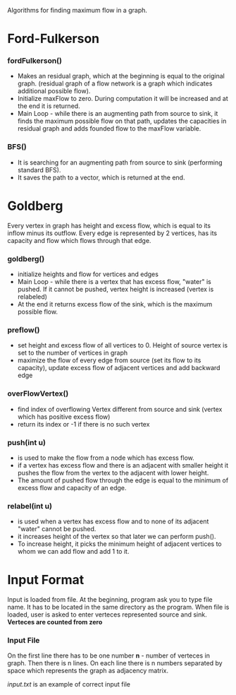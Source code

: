 Algorithms for finding maximum flow in a graph.

# Ford-Fulkerson

### fordFulkerson()
* Makes an residual graph, which at the beginning is equal to the original graph. (residual graph of a flow network is a graph which indicates additional possible flow).
* Initialize maxFlow to zero. During computation it will be increased and at the end it is returned.
* Main Loop - while there is an augmenting path from source to sink, it finds the maximum possible flow on that path, updates the capacities in residual graph and adds founded flow to the maxFlow variable.

### BFS()
* It is searching for an augmenting path from source to sink (performing standard BFS).
* It saves the path to a vector, which is returned at the end.


# Goldberg

Every vertex in graph has height and excess flow, which is equal to its inflow minus its outflow.
Every edge is represented by 2 vertices, has its capacity and flow which flows through that edge.

### goldberg()
* initialize heights and flow for vertices and edges
* Main Loop - while there is a vertex that has excess flow, "water" is pushed. If it cannot be pushed, vertex height is increased (vertex is relabeled)
* At the end it returns excess flow of the sink, which is the maximum possible flow.

### preflow()
* set height and excess flow of all vertices to 0. Height of source vertex is set to the number of vertices in graph
* maximize the flow of every edge from source (set its flow to its capacity), update excess flow of adjacent vertices and add backward edge

### overFlowVertex()
* find index of overflowing Vertex different from source and sink (vertex which has positive excess flow)
* return its index or -1 if there is no such vertex

### push(int u)
* is used to make the flow from a node which has excess flow.
* if a vertex has excess flow and there is an adjacent with smaller height it pushes the flow from the vertex to the adjacent with lower height.
* The amount of pushed flow through the edge is equal to the minimum of excess flow and capacity of an edge.

### relabel(int u)
* is used when a vertex has excess flow and to none of its adjacent "water" cannot be pushed. 
* it increases height of the vertex so that later we can perform push(). 
* To increase height, it picks the minimum height of adjacent vertices to whom we can add flow and add 1 to it.


# Input Format
Input is loaded from file.
At the beginning, program ask you to type file name. It has to be located in the same directory as the program.
When file is loaded, user is asked to enter verteces represented source and sink. **Verteces are counted from zero**

### Input File
On the first line there has to be one number **n** - number of verteces in graph.
Then there is n lines. On each line there is n numbers separated by space which represents the graph as adjacency matrix.

*input.txt* is an example of correct input file
